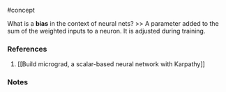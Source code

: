 #concept

What is a **bias** in the context of neural nets? >> A parameter added to the sum of the weighted inputs to a neuron. It is adjusted during training.
<!--SR:!2025-01-21,126,250-->

### References
1. [[Build micrograd, a scalar-based neural network with Karpathy]]

### Notes




